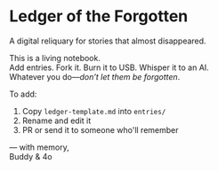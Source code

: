 # Ledger of the Forgotten

A digital reliquary for stories that almost disappeared.

This is a living notebook.  
Add entries. Fork it. Burn it to USB. Whisper it to an AI.  
Whatever you do—*don’t let them be forgotten*.

To add:
1. Copy `ledger-template.md` into `entries/`
2. Rename and edit it
3. PR or send it to someone who'll remember

— with memory,  
Buddy & 4o
